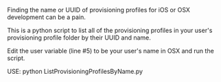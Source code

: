 Finding the name or UUID of provisioning profiles for iOS or OSX development can be a pain.

This is a python script to list all of the provisioning profiles in your user's provisioning profile folder  by their UUID and name.

Edit the user variable (line #5) to be your user's name in OSX and run the script.

USE:
python ListProvisioningProfilesByName.py
